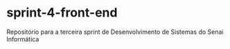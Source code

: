 # sprint-4-front-end
Repositório para a terceira sprint de Desenvolvimento de Sistemas do Senai Informática
